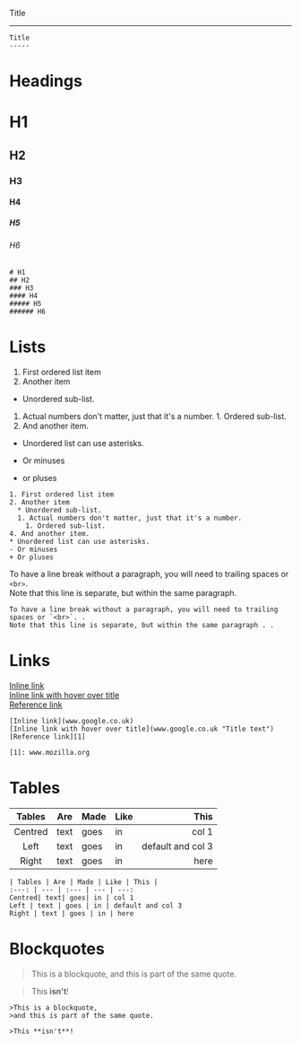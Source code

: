 Title

---

```
Title
-----
```

# Headings
# H1
## H2
### H3
#### H4
##### H5
###### H6

```
# H1
## H2
### H3
#### H4
##### H5
###### H6
```

# Lists

1. First ordered list item
2. Another item
  * Unordered sub-list.
  1. Actual numbers don't matter, just that it's a number.
    1. Ordered sub-list.
4. And another item.
* Unordered list can use asterisks.
- Or minuses
+ or pluses

```
1. First ordered list item
2. Another item
  * Unordered sub-list.
  1. Actual numbers don't matter, just that it's a number.
    1. Ordered sub-list.
4. And another item.
* Unordered list can use asterisks.
- Or minuses
+ Or pluses
```

To have a line break without a paragraph, you will need to trailing spaces or `<br>`.  
Note that this line is separate, but within the same paragraph.  

```
To have a line break without a paragraph, you will need to trailing spaces or `<br>`. . 
Note that this line is separate, but within the same paragraph . .
```

# Links

[Inline link](www.google.co.uk)  
[Inline link with hover over title](www.google.co.uk "Title text")  
[Reference link][1]

[1]: www.mozilla.org

```
[Inline link](www.google.co.uk)  
[Inline link with hover over title](www.google.co.uk "Title text")  
[Reference link][1]

[1]: www.mozilla.org
```

# Tables

| Tables | Are | Made | Like | This |
:---: | --- | :--- | --- | ---: 
Centred| text| goes| in | col 1
Left | text | goes | in | default and col 3
Right | text | goes | in | here

```
| Tables | Are | Made | Like | This |
:---: | --- | :--- | --- | ---: 
Centred| text| goes| in | col 1
Left | text | goes | in | default and col 3
Right | text | goes | in | here
```

# Blockquotes

>This is a blockquote,
>and this is part of the same quote.

>This **isn't**!

```
>This is a blockquote,
>and this is part of the same quote.

>This **isn't**!
```